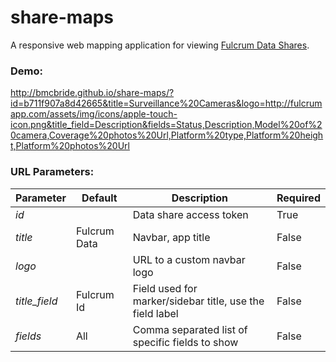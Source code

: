 share-maps
===========

A responsive web mapping application for viewing [Fulcrum Data Shares](http://fulcrumapp.com/manual/data-shares/).

### Demo:
http://bmcbride.github.io/share-maps/?id=b711f907a8d42665&title=Surveillance%20Cameras&logo=http://fulcrumapp.com/assets/img/icons/apple-touch-icon.png&title_field=Description&fields=Status,Description,Model%20of%20camera,Coverage%20photos%20Url,Platform%20type,Platform%20height,Platform%20photos%20Url

### URL Parameters:

| Parameter     | Default       | Description                                              | Required |
| ------------- | ------------- | -------------------------------------------------------- | -------- |
| _id_          |               | Data share access token                                  | True     |
| _title_       | Fulcrum Data  | Navbar, app title                                        | False    |
| _logo_        |               | URL to a custom navbar logo                              | False    |
| _title_field_ | Fulcrum Id    | Field used for marker/sidebar title, use the field label | False    |
| _fields_      | All           | Comma separated list of specific fields to show          | False    |
